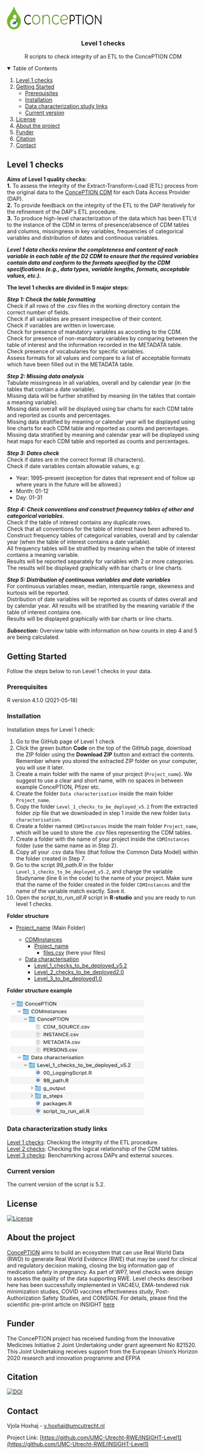 
<!-- PROJECT LOGO -->
<br />
<p align="left">
  <a href="https://github.com/UMC-Utrecht-RWE/ConcePTION-Level1">
    <img src="images/conception_logo.png" alt="Logo" width="250" height="60">
  </a>
  </p>
  
 <h3 align="center">Level 1 checks</h3>
 <p align="center"> R scripts to check integrity of an ETL to the ConcePTION CDM </p>
 
<!-- TABLE OF CONTENTS -->
<details open="open">
  <summary>Table of Contents</summary>
  <ol>
    <li>
      <a href="#level-1-checks">Level 1 checks</a>
    </li>
    <li>
      <a href="#getting-started">Getting Started</a>
      <ul>
        <li><a href="#prerequisites">Prerequisites</a></li>
        <li><a href="#installation">Installation</a></li>
        <li><a href="#links">Data characterization study links</a></li> 
        <li><a href="#installation">Current version</a></li>
      </ul>
    </li>
    <li><a href="#license">License</a></li>
    <li><a href="#about-the-project">About the project</a></li>
    <li><a href="#funder">Funder</a></li>
    <li><a href="#citation">Citation</a></li>
    <li><a href="#contact">Contact</a></li>
  </ol>
</details>

<!-- Level 1 checks -->
## Level 1 checks

**Aims of Level 1 quality checks:**      
**1.**	To assess the integrity of the Extract-Transform-Load (ETL) process from the original data to the [ConcePTION CDM](https://docs.google.com/spreadsheets/d/1hc-TBOfEzRBthGP78ZWIa13C0RdhU7bK/edit#gid=413205035) for each Data Access Provider (DAP).           
**2.**	To provide feedback on the integrity of the ETL to the DAP iteratively for the refinement of the DAP's ETL procedure.    
**3.**  To produce high-level characterization of the data which has been ETL'd to the instance of the CDM in terms of presence/absence of CDM tables and columns, missingness in key variables, frequencies of categorical variables and distribution of dates and continuous variables.   


***Level 1 data checks review the completeness and content of each variable in each table of the D2 CDM to ensure that the required variables contain data and conform to the formats specified by the CDM specifications (e.g., data types, variable lengths, formats, acceptable values, etc.).*** 

**The level 1 checks are divided in 5 major steps:**   

***Step 1: Check the table formatting***     
Check if all rows of the .csv files in the working directory contain the correct number of fields.    
Check if all variables are present irrespective of their content.    
Check if variables are written in lowercase.     
Check for presence of mandatory variables as according to the CDM.    
Check for presence of non-mandatory variables by comparing between the table of interest and the information recorded in the METADATA table.    
Check presence of vocabularies for specific variables.    
Assess formats for all values and compare to a list of acceptable formats which have been filled out in the METADATA table.     

***Step 2: Missing data analysis***     
Tabulate missingness in all variables, overall and by calendar year (in the tables that contain a date variable).     
Missing data will be further stratified by meaning (in the tables that contain a meaning variable).    
Missing data overall will be displayed using bar charts for each CDM table and reported as counts and percentages.    
Missing data stratified by meaning or calendar year will be displayed using line charts for each CDM table and reported as counts and percentages.    
Missing data stratified by meaning and calendar year will be displayed using heat maps for each CDM table and reported as counts and percentages.     

***Step 3: Dates check***     
Check if dates are in the correct format (8 characters).      
Check if date variables contain allowable values, e.g:    
   * Year: 1995-present (exception for dates that represent end of follow up where years in the future will be allowed.)    
   * Month: 01-12    
   * Day: 01-31    

***Step 4: Check conventions and construct frequency tables of other and categorical variables.***    
Check if the table of interest contains any duplicate rows.    
Check that all conventions for the table of interest have been adhered to.     
Construct frequency tables of categorical variables, overall and by calendar year (when the table of interest contains a date variable).     
All frequency tables will be stratified by meaning when the table of interest contains a meaning variable.     
Results will be reported separately for variables with 2 or more categories.    
The results will be displayed graphically with bar charts or line charts.    

***Step 5: Distribution of continuous variables and date variables***    
For continuous variables mean, median, interquartile range, skewness and kurtosis will be reported.     
Distribution of date variables will be reported as counts of dates overall and by calendar year. All results will be stratified by the meaning variable if the table of interest contains one.    
Results will be displayed graphically with bar charts or line charts.    

***Subsection:***
Overview table with information on how counts in step 4 and 5 are being calculated.    

<!-- GETTING STARTED -->
## Getting Started

Follow the steps below to run Level 1 checks in your data.  

### Prerequisites

R version 4.1.0 (2021-05-18)

<!-- INSTALLATION -->
### Installation

Installation steps for Level 1 check: 

1.	Go to the GitHub page of Level 1 check
2.	Click the green button **Code** on the top of the GitHub page, download the ZIP folder using the **Download ZIP** button and extract the contents. Remember where you stored the extracted ZIP folder on your computer, you will use it later.
3.	Create a main folder with the name of your project (`Project_name`). We suggest to use a clear and short name, with no spaces in between example ConcePTION, Pfizer etc.  
4.	Create the folder `Data characterisation` inside the main folder `Project_name`. 
5.	Copy the folder `Level_1_checks_to_be_deployed_v5.2` from the extracted folder zip file that we downloaded in step 1 inside the new folder `Data characterisation`. 
6.	Create a folder named `CDMInstances` inside the main folder `Project_name`, which will be used to store the .csv files representing the CDM tables.
7.	Create a folder with the name of your project inside the `CDMInstances` folder (use the same name as in Step 2).
8.	Copy all your .csv data files (that follow the Common Data Model) within the folder created in Step 7.
9.	Go to the script *99_path.R* in the folder `Level_1_checks_to_be_deployed_v5.2`, and change the variable Studyname (line 6 in the code) to the name of your project. Make sure that the name of the folder created in the folder `CDMInstances` and the name of the variable match exactly. Save it.
10.	Open the *script_to_run_all.R*  script in **R-studio** and you are ready to run level 1 checks.


**Folder structure**

* [Project_name](./Project_name) (Main Folder)

    * [CDMInstances](./CDMInstances)
        * [Project_name](./CDMInstances/Project_name)
            * [files.csv](./CDMInstances/Project_name/files.csv) (here your files)    
     * [Data characterisation](./Data_characterisation) 
       * [Level_1_checks_to_be_deployed_v5.2](./Data_characterisation/Level_1_checks_to_be_deployed_v5.2)
       * [Level_2_checks_to_be_deployed2.0](./Data_characterisation/Level_2_checks_to_be_deployed2.0)
       * [Level_3_to_be_deployed1.0](./Data_characterisation/Level_3_to_be_deployed1.0)

**Folder structure example**
<p align="left">
  <a href="https://github.com/UMC-Utrecht-RWE/ConcePTION-Level1">
    <img src="images/example_folderStructure.png" alt="example" width="360" height="304">
  </a>
  </p>


<!-- LINKS -->
### Data characterization study links   

[Level 1 checks](https://github.com/UMC-Utrecht-RWE/INSIGHT-Level1): Checking the integrity of the ETL procedure.     
[Level 2 checks](https://github.com/UMC-Utrecht-RWE/INSIGHT-Level2): Checking the logical relationship of the CDM tables.    
[Level 3 checks](https://github.com/UMC-Utrecht-RWE/INSIGHT-Level3): Benchamrking across DAPs and external sources.     

<!-- VERSION -->
### Current version

The current version of the script is 5.2.

<!-- LICENSE -->
## License
[![License](https://img.shields.io/badge/License-BSD_2--Clause-orange.svg)](https://opensource.org/licenses/BSD-2-Clause)

<!-- ABOUT-THE-PROJECT -->
## About the project
[ConcePTION](https://www.imi-conception.eu) aims to build an ecosystem that can use Real World Data (RWD) to generate Real World Evidence (RWE) that may be used for clinical and regulatory decision making, closing the big information gap of medication safety in pregnancy. As part of WP7, level checks were design to assess the quality of the data supporting RWE. Level checks described here has been successfully implemented in VAC4EU, EMA-tendered risk minimization studies, COVID vaccines effectiveness study, Post-Authorization Safety Studies, and CONSIGN. For details, please find the scientific pre-print article on INSIGHT [here](https://www.medrxiv.org/content/10.1101/2023.10.30.23297753v1) 

<!-- FUNDER -->
## Funder
The ConcePTION project has received funding from the Innovative Medicines Initiative 2 Joint Undertaking under grant agreement No 821520. This Joint Undertaking receives support from the European Union’s Horizon 2020 research and innovation programme and EFPIA

<!-- CITATION -->
## Citation
[![DOI](https://zenodo.org/badge/687896572.svg)](https://zenodo.org/doi/10.5281/zenodo.10035166)

<!-- CONTACT -->
## Contact

Vjola Hoxhaj - v.hoxhaj@umcutrecht.nl

Project Link: [https://github.com/UMC-Utrecht-RWE/INSIGHT-Level1](https://github.com/UMC-Utrecht-RWE/INSIGHT-Level1)


